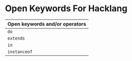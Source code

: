 # Open Keywords For Hacklang

| **Open keywords and/or operators**
| ------------------------------------------------------------------ |
| `do` |
| `extends` |
| `in` |
| `instanceof`|